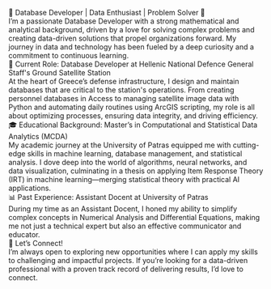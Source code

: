 🚀 Database Developer | Data Enthusiast | Problem Solver 🚀 <br />
I’m a passionate Database Developer with a strong mathematical and analytical background, driven by a love for solving complex problems and creating data-driven solutions that propel organizations forward. My journey in data and technology has been fueled by a deep curiosity and a commitment to continuous learning. <br />
💼 Current Role: Database Developer at Hellenic National Defence General Staff's Ground Satellite Station <br />
At the heart of Greece’s defense infrastructure, I design and maintain databases that are critical to the station's operations. From creating personnel databases in Access to managing satellite image data with Python and automating daily routines using ArcGIS scripting, my role is all about optimizing processes, ensuring data integrity, and driving efficiency.  <br />
🎓 Educational Background: Master’s in Computational and Statistical Data Analytics (MCDA) <br />
My academic journey at the University of Patras equipped me with cutting-edge skills in machine learning, database management, and statistical analysis. I dove deep into the world of algorithms, neural networks, and data visualization, culminating in a thesis on applying Item Response Theory (IRT) in machine learning—merging statistical theory with practical AI applications. <br />
📊 Past Experience: Assistant Docent at University of Patras <br />
During my time as an Assistant Docent, I honed my ability to simplify complex concepts in Numerical Analysis and Differential Equations, making me not just a technical expert but also an effective communicator and educator. <br />
👋 Let’s Connect! <br />
I’m always open to exploring new opportunities where I can apply my skills to challenging and impactful projects. If you’re looking for a data-driven professional with a proven track record of delivering results, I’d love to connect.

